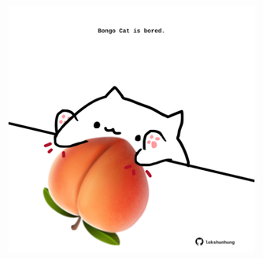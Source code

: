 <!-- built at 30/10/2023, 18:00:59 UTC -->
<p align="center">
  <img width="500" height="500" src="./ReadmeImage.svg">
</p>
